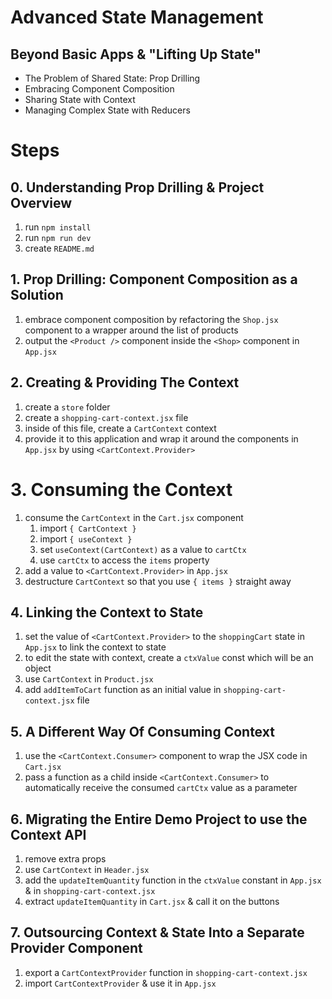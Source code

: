 # Advanced State Management

## Beyond Basic Apps & "Lifting Up State"

- The Problem of Shared State: Prop Drilling
- Embracing Component Composition
- Sharing State with Context
- Managing Complex State with Reducers

# Steps

## 0. Understanding Prop Drilling & Project Overview

1. run `npm install`
2. run `npm run dev`
3. create `README.md`

## 1. Prop Drilling: Component Composition as a Solution

1. embrace component composition by refactoring the `Shop.jsx` component to a wrapper around the list of products
2. output the `<Product />` component inside the `<Shop>` component in `App.jsx`

## 2. Creating & Providing The Context

1. create a `store` folder
2. create a `shopping-cart-context.jsx` file
3. inside of this file, create a `CartContext` context
4. provide it to this application and wrap it around the components in `App.jsx` by using `<CartContext.Provider>`

# 3. Consuming the Context

1. consume the `CartContext` in the `Cart.jsx` component
   1. import `{ CartContext }`
   2. import `{ useContext }`
   3. set `useContext(CartContext)` as a value to `cartCtx`
   4. use `cartCtx` to access the `items` property
2. add a value to `<CartContext.Provider>` in `App.jsx`
3. destructure `CartContext` so that you use `{ items }` straight away

## 4. Linking the Context to State

1. set the value of `<CartContext.Provider>` to the `shoppingCart` state in `App.jsx` to link the context to state
2. to edit the state with context, create a `ctxValue` const which will be an object
3. use `CartContext` in `Product.jsx`
4. add `addItemToCart` function as an initial value in `shopping-cart-context.jsx` file

## 5. A Different Way Of Consuming Context

1. use the `<CartContext.Consumer>` component to wrap the JSX code in `Cart.jsx`
2. pass a function as a child inside `<CartContext.Consumer>` to automatically receive the consumed `cartCtx` value as a parameter

## 6. Migrating the Entire Demo Project to use the Context API

1. remove extra props
2. use `CartContext` in `Header.jsx`
3. add the `updateItemQuantity` function in the `ctxValue` constant in `App.jsx` & in `shopping-cart-context.jsx`
4. extract `updateItemQuantity` in `Cart.jsx` & call it on the buttons

## 7. Outsourcing Context & State Into a Separate Provider Component

1. export a `CartContextProvider` function in `shopping-cart-context.jsx`
2. import `CartContextProvider` & use it in `App.jsx`
